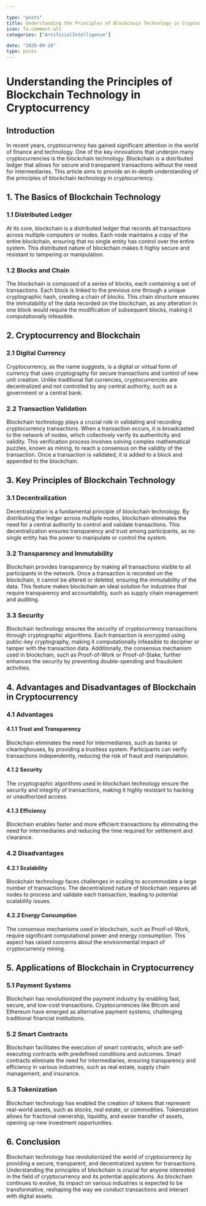 ```yaml
---

type: "posts"
title: Understanding the Principles of Blockchain Technology in Cryptocurrency
icon: fa-comment-alt
categories: ["ArtificialIntelligence"]

date: "2020-09-20"
type: posts
---
```





# Understanding the Principles of Blockchain Technology in Cryptocurrency

## Introduction

In recent years, cryptocurrency has gained significant attention in the world of finance and technology. One of the key innovations that underpin many cryptocurrencies is the blockchain technology. Blockchain is a distributed ledger that allows for secure and transparent transactions without the need for intermediaries. This article aims to provide an in-depth understanding of the principles of blockchain technology in cryptocurrency.

## 1. The Basics of Blockchain Technology

### 1.1 Distributed Ledger

At its core, blockchain is a distributed ledger that records all transactions across multiple computers or nodes. Each node maintains a copy of the entire blockchain, ensuring that no single entity has control over the entire system. This distributed nature of blockchain makes it highly secure and resistant to tampering or manipulation.

### 1.2 Blocks and Chain

The blockchain is composed of a series of blocks, each containing a set of transactions. Each block is linked to the previous one through a unique cryptographic hash, creating a chain of blocks. This chain structure ensures the immutability of the data recorded on the blockchain, as any alteration in one block would require the modification of subsequent blocks, making it computationally infeasible.

## 2. Cryptocurrency and Blockchain

### 2.1 Digital Currency

Cryptocurrency, as the name suggests, is a digital or virtual form of currency that uses cryptography for secure transactions and control of new unit creation. Unlike traditional fiat currencies, cryptocurrencies are decentralized and not controlled by any central authority, such as a government or a central bank.

### 2.2 Transaction Validation

Blockchain technology plays a crucial role in validating and recording cryptocurrency transactions. When a transaction occurs, it is broadcasted to the network of nodes, which collectively verify its authenticity and validity. This verification process involves solving complex mathematical puzzles, known as mining, to reach a consensus on the validity of the transaction. Once a transaction is validated, it is added to a block and appended to the blockchain.

## 3. Key Principles of Blockchain Technology

### 3.1 Decentralization

Decentralization is a fundamental principle of blockchain technology. By distributing the ledger across multiple nodes, blockchain eliminates the need for a central authority to control and validate transactions. This decentralization ensures transparency and trust among participants, as no single entity has the power to manipulate or control the system.

### 3.2 Transparency and Immutability

Blockchain provides transparency by making all transactions visible to all participants in the network. Once a transaction is recorded on the blockchain, it cannot be altered or deleted, ensuring the immutability of the data. This feature makes blockchain an ideal solution for industries that require transparency and accountability, such as supply chain management and auditing.

### 3.3 Security

Blockchain technology ensures the security of cryptocurrency transactions through cryptographic algorithms. Each transaction is encrypted using public-key cryptography, making it computationally infeasible to decipher or tamper with the transaction data. Additionally, the consensus mechanism used in blockchain, such as Proof-of-Work or Proof-of-Stake, further enhances the security by preventing double-spending and fraudulent activities.

## 4. Advantages and Disadvantages of Blockchain in Cryptocurrency

### 4.1 Advantages

#### 4.1.1 Trust and Transparency

Blockchain eliminates the need for intermediaries, such as banks or clearinghouses, by providing a trustless system. Participants can verify transactions independently, reducing the risk of fraud and manipulation.

#### 4.1.2 Security

The cryptographic algorithms used in blockchain technology ensure the security and integrity of transactions, making it highly resistant to hacking or unauthorized access.

#### 4.1.3 Efficiency

Blockchain enables faster and more efficient transactions by eliminating the need for intermediaries and reducing the time required for settlement and clearance.

### 4.2 Disadvantages

#### 4.2.1 Scalability

Blockchain technology faces challenges in scaling to accommodate a large number of transactions. The decentralized nature of blockchain requires all nodes to process and validate each transaction, leading to potential scalability issues.

#### 4.2.2 Energy Consumption

The consensus mechanisms used in blockchain, such as Proof-of-Work, require significant computational power and energy consumption. This aspect has raised concerns about the environmental impact of cryptocurrency mining.

## 5. Applications of Blockchain in Cryptocurrency

### 5.1 Payment Systems

Blockchain has revolutionized the payment industry by enabling fast, secure, and low-cost transactions. Cryptocurrencies like Bitcoin and Ethereum have emerged as alternative payment systems, challenging traditional financial institutions.

### 5.2 Smart Contracts

Blockchain facilitates the execution of smart contracts, which are self-executing contracts with predefined conditions and outcomes. Smart contracts eliminate the need for intermediaries, ensuring transparency and efficiency in various industries, such as real estate, supply chain management, and insurance.

### 5.3 Tokenization

Blockchain technology has enabled the creation of tokens that represent real-world assets, such as stocks, real estate, or commodities. Tokenization allows for fractional ownership, liquidity, and easier transfer of assets, opening up new investment opportunities.

## 6. Conclusion

Blockchain technology has revolutionized the world of cryptocurrency by providing a secure, transparent, and decentralized system for transactions. Understanding the principles of blockchain is crucial for anyone interested in the field of cryptocurrency and its potential applications. As blockchain continues to evolve, its impact on various industries is expected to be transformative, reshaping the way we conduct transactions and interact with digital assets.